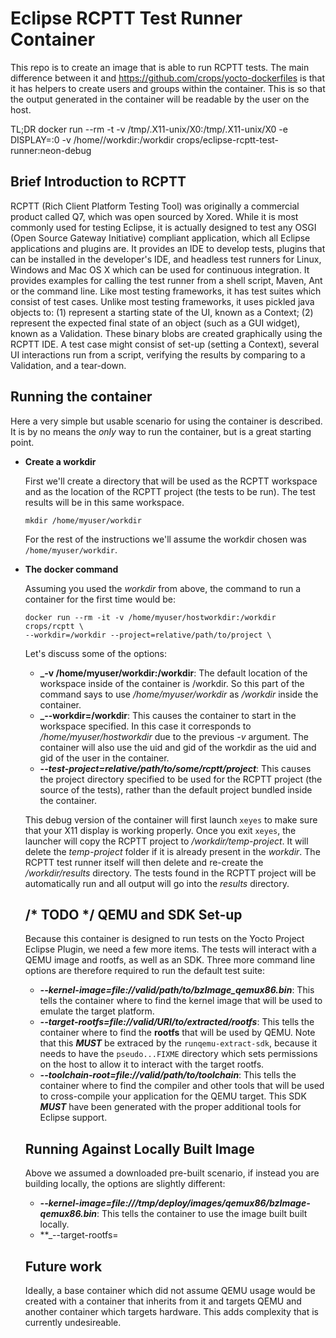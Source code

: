 Eclipse RCPTT Test Runner Container
========================
This repo is to create an image that is able to run RCPTT tests. The main
difference between it and https://github.com/crops/yocto-dockerfiles is that
it has helpers to create users and groups within the container. This is so that
the output generated in the container will be readable by the user on the
host.

TL;DR
docker run --rm -t -v /tmp/.X11-unix/X0:/tmp/.X11-unix/X0 -e DISPLAY=:0 -v /home/<user>/workdir:/workdir crops/eclipse-rcptt-test-runner:neon-debug

Brief Introduction to RCPTT
---------------------------
RCPTT (Rich Client Platform Testing Tool) was originally a commercial product called Q7, which was open sourced by Xored. While it is most commonly used for testing Eclipse, it is actually designed to test any OSGI (Open Source Gateway Initiative) compliant application, which all Eclipse applications and plugins are. It provides an IDE to develop tests, plugins that can be installed in the developer's IDE, and headless test runners for Linux, Windows and Mac OS X which can be used for continuous integration. It provides examples for calling the test runner from a shell script, Maven, Ant or the command line. Like most testing frameworks, it has test suites which consist of test cases. Unlike most testing frameworks, it uses pickled java objects to: (1) represent a starting state of the UI, known as a Context; (2) represent the expected final state of an object (such as a GUI widget), known as a Validation. These binary blobs are created graphically using the RCPTT IDE. A test case might consist of set-up (setting a Context), several UI interactions run from a script, verifying the results by comparing to a Validation, and a tear-down.

Running the container
---------------------
Here a very simple but usable scenario for using the container is described.
It is by no means the *only* way to run the container, but is a great starting
point.

* **Create a workdir**

  First we'll create a directory that will be used as the RCPTT workspace
  and as the location of the RCPTT project (the tests to be run). The test
  results will be in this same workspace.

  ```
  mkdir /home/myuser/workdir
  ```

  For the rest of the instructions we'll assume the workdir chosen was
  `/home/myuser/workdir`.

* **The docker command**

  Assuming you used the *workdir* from above, the command
  to run a container for the first time would be:

  ```
  docker run --rm -it -v /home/myuser/hostworkdir:/workdir crops/rcptt \
  --workdir=/workdir --project=relative/path/to/project \
  ```

  Let's discuss some of the options:
  * **_-v /home/myuser/workdir:/workdir**: The default location of the
    workspace inside of the container is /workdir. So this part of the
    command says to use */home/myuser/workdir* as */workdir* inside the
    container.
  * **_--workdir=/workdir**: This causes the container to start in the
    workspace specified. In this case it corresponds to */home/myuser/hostworkdir* due to
    the previous *-v* argument. The container will also use the uid and gid
    of the workdir as the uid and gid of the user in the container.
  * **_--test-project=relative/path/to/some/rcptt/project_**: This causes the
    project directory specified to be used for the RCPTT project (the source
    of the tests), rather than the default project bundled inside the container.


  This debug version of the container will first launch ```xeyes``` to make
  sure that your X11 display is working properly. Once you exit ```xeyes```,
  the launcher will copy the RCPTT project to */workdir/temp-project*. It will
  delete the *temp-project* folder if it is already present in the *workdir*.
  The RCPTT test runner itself will then delete and re-create the
  */workdir/results* directory. The tests found in the RCPTT project will be
  automatically run and all output will go into the *results* directory.

  /* TODO */
  QEMU and SDK Set-up
  -------------------
  Because this container is designed to run tests on the Yocto Project Eclipse
  Plugin, we need a few more items. The tests will interact with a QEMU image
  and rootfs, as well as an SDK. Three more command line options are therefore
  required to run the default test suite:

  * **_--kernel-image=file://valid/path/to/bzImage_qemux86.bin_**: This tells
  the container where to find the kernel image that will be used to emulate the
  target platform.
  * **_--target-rootfs=file://valid/URI/to/extracted/rootfs_**: This tells the
  container where to find the **rootfs** that will be used by QEMU. Note that
  this **_MUST_** be extraced by the ```runqemu-extract-sdk```, because it
  needs to have the ```pseudo...FIXME``` directory which sets permissions on
  the host to allow it to interact with the target rootfs.
  * **_--toolchain-root=file://valid/path/to/toolchain_**: This tells the
  container where to find the compiler and other tools that will be used
  to cross-compile your application for the QEMU target. This SDK **_MUST_**
  have been generated with the proper additional tools for Eclipse support.

  Running Against Locally Built Image
  -----------------------------------
  Above we assumed a downloaded pre-built scenario, if instead you are building
  locally, the options are slightly different:

  * **_--kernel-image=file:///tmp/deploy/images/qemux86/bzImage-qemux86.bin_**:
  This tells the container to use the image built built locally.
  * **_--target-rootfs=

  Future work
  -----------
  Ideally, a base container which did not assume QEMU usage would be created
  with a container that inherits from it and targets QEMU and another container
  which targets hardware. This adds complexity that is currently undesireable.
